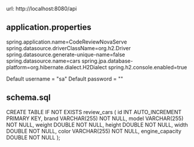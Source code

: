 <p>url: http://localhost:8080/api</p>

<h2>application.properties</h2>
<p>
spring.application.name=CodeReviewNovaServe
spring.datasource.driverClassName=org.h2.Driver
spring.datasource.generate-unique-name=false
spring.datasource.name=cars
spring.jpa.database-platform=org.hibernate.dialect.H2Dialect
spring.h2.console.enabled=true
</p>

Default username = "sa"
Default password = ""

<h2>schema.sql</h2>
<p>
CREATE TABLE IF NOT EXISTS review_cars (
                                           id INT AUTO_INCREMENT PRIMARY KEY,
                                           brand VARCHAR(255) NOT NULL,
                                           model VARCHAR(255) NOT NULL,
                                           weight DOUBLE NOT NULL,
                                           height DOUBLE NOT NULL,
                                           width DOUBLE NOT NULL,
                                           color VARCHAR(255) NOT NULL,
                                           engine_capacity DOUBLE NOT NULL
);
</p>